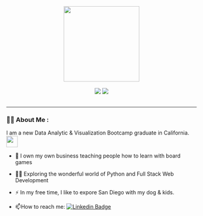 <div id="header" align="center">
  <img src="https://media.giphy.com/media/M9gbBd9nbDrOTu1Mqx/giphy.gif" width="200"/>
</div>
<BR>
  
<div id="Badges" align="center">
  

<a href="https://www.linkedin.com/in/meg-grooms/">
 <img src="https://img.shields.io/badge/LinkedIn-blue?logo=linkedin&logoColor=white&style=for-the-badge"></a>
<a href="https://instagram.com/gameschooling_meg"><img src="https://img.shields.io/badge/Instagram-red?logo=instagram&logoColor=white&style=for-the-badge"></a>
</div>
<br>
  
  
---

### :woman_technologist: About Me :
I am a new Data Analytic & Visualization Bootcamp graduate in California.<img src="https://media.giphy.com/media/WUlplcMpOCEmTGBtBW/giphy.gif" width="30"> 
<BR>

- :game_die: I own my own business teaching people how to learn with board games

- :surfing_woman: Exploring the wonderful world of Python and Full Stack Web Development

- :zap: In my free time, I like to expore San Diego with my dog & kids.

- :mailbox:How to reach me: [![Linkedin Badge](https://img.shields.io/badge/-Meg-blue?style=flat&logo=Linkedin&logoColor=white)](https://www.linkedin.com/in/meg-grooms/)


